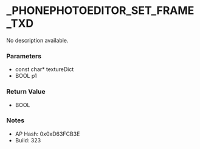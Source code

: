 # _PHONEPHOTOEDITOR_SET_FRAME_TXD

No description available.

### Parameters
* const char* textureDict
* BOOL p1

### Return Value
* BOOL

### Notes
* AP Hash: 0x0xD63FCB3E
* Build: 323

